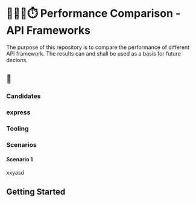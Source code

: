 # 🏃🏼‍♂️⏱️ Performance Comparison - API Frameworks

The purpose of this repository is to compare the performance of different API framework. The results can and shall be used as a basis for future decions.

## 🤖

### Candidates

### express

### Tooling

### Scenarios

#### Scenario 1

xxyasd

## Getting Started

